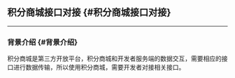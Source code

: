## 积分商城接口对接 {#积分商城接口对接}

---

### 背景介绍 {#背景介绍}

积分商城是第三方开放平台，积分商城和开发者服务端的数据交互，需要相应的接口进行数据传输，所以使用积分商城，需要开发者对接相关接口。

  


